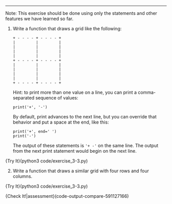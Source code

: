 -----------------------------
Note: This exercise should be done using only the statements and other features we have learned so far.

1.  Write a function that draws a grid like the following:

        + - - - - + - - - - +
        |         |         |
        |         |         |
        |         |         |
        |         |         |
        + - - - - + - - - - +
        |         |         |
        |         |         |
        |         |         |
        |         |         |
        + - - - - + - - - - +

    Hint: to print more than one value on a line, you can print a comma-separated sequence of values:

        print('+', '-')

    By default, <span>print</span> advances to the next line, but you can override that behavior and put a space at the end, like this:

        print('+', end=' ')
        print('-')

    The output of these statements is `'+ -'` on the same line. The output from the next print statement would begin on the next line.
    
 {Try It}(python3 code/exercise_3-3.py)

2.  Write a function that draws a similar grid with four rows and four columns.

{Try It}(python3 code/exercise_3-3.py)

{Check It!|assessment}(code-output-compare-591127166)


